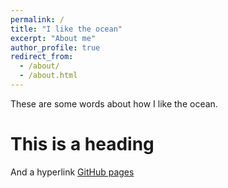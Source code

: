 ```yaml
---
permalink: /
title: "I like the ocean"
excerpt: "About me"
author_profile: true
redirect_from: 
  - /about/
  - /about.html
---
```


These are some words about how I like the ocean. 

This is a heading
======
And a hyperlink [GitHub pages](https://pages.github.com/) 
